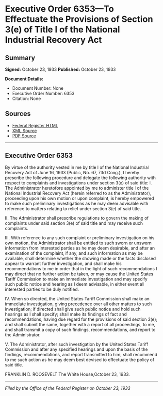 # Executive Order 6353—To Effectuate the Provisions of Section 3(e) of Title I of the National Industrial Recovery Act

## Summary

**Signed:** October 23, 1933
**Published:** October 23, 1933

**Document Details:**
- Document Number: None
- Executive Order Number: 6353
- Citation: None

## Sources
- [Federal Register HTML](https://www.presidency.ucsb.edu/documents/executive-order-6353-effectuate-the-provisions-section-3e-title-i-the-national-industrial)
- [XML Source](None)
- [PDF Source](None)

---

## Executive Order 6353

By virtue of the authority vested in me by title I of the National Industrial Recovery Act of June 16, 1933 (Public, No. 67, 73d Cong.), I hereby prescribe the following procedure and delegate the following authority with respect to complaints and investigations under section 3(e) of said title:
I. The Administrator heretofore appointed by me to administer title I of the National Industrial Recovery Act (herein referred to as the Administrator), proceeding upon his own motion or upon complaint, is hereby empowered to make such preliminary investigations as he may deem advisable with reference to matters relating to relief under section 3(e) of said title.

II. The Administrator shall prescribe regulations to govern the making of complaints under said section 3(e) of said title and may receive such complaints.

III. With reference to any such complaint or preliminary investigation on his own motion, the Administrator shall be entitled to such sworn or unsworn information from interested parties as he may deem desirable, and after an examination of the complaint, if any, and such information as may be available, shall determine whether the showing made or the facts disclosed appear to warrant further investigation, and shall make his recommendations to me in order that in the light of such recommendations I may direct that no further action be taken, or may cause the United States Tariff Commission to make an immediate investigation and may specify such public notice and hearing as I deem advisable, in either event all interested parties to be duly notified.

IV. When so directed, the United States Tariff Commission shall make an immediate investigation, giving precedence over all other matters to such investigation; if directed shall give such public notice and hold such hearings as I shall specify; shall make its findings of fact and recommendations, having due regard for the provisions of said section 3(e); and shall submit the same, together with a report of all proceedings, to me, and shall transmit a copy of such findings, recommendations, and report to the Administrator.

V. The Administrator, after such investigation by the United States Tariff Commission and after any specified hearings and upon the basis of the findings, recommendations, and report transmitted to him, shall recommend to me such action as he may deem best devised to effectuate the policy of said title.

FRANKLIN D. ROOSEVELT
The White House,October 23, 1933.

---

*Filed by the Office of the Federal Register on October 23, 1933*
